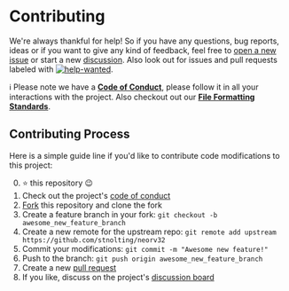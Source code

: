 # Contributing

We're always thankful for help! So if you have any questions, bug reports, ideas or if you want to give any kind of feedback, feel free
to [open a new issue](https://github.com/stnolting/neorv32/issues) or start a new [discussion](https://github.com/stnolting/neorv32/discussions).
Also look out for issues and pull requests labeled with
[![help-wanted](https://img.shields.io/badge/-help%20wanted-brightgreen)](https://github.com/stnolting/neorv32/labels/help%20wanted).

:information_source: Please note we have a [**Code of Conduct**](https://github.com/stnolting/neorv32/tree/master/CODE_OF_CONDUCT.md),
please follow it in all your interactions with the project. Also checkout out our
[**File Formatting Standards**](https://github.com/stnolting/neorv32/tree/master/.editroconfig).

## Contributing Process

Here is a simple guide line if you'd like to contribute code modifications to this project:

0. :star: this repository :wink:
1. Check out the project's [code of conduct](https://github.com/stnolting/neorv32/tree/master/CODE_OF_CONDUCT.md)
2. [Fork](https://github.com/stnolting/neorv32/fork) this repository and clone the fork
3. Create a feature branch in your fork: `git checkout -b awesome_new_feature_branch`
4. Create a new remote for the upstream repo: `git remote add upstream https://github.com/stnolting/neorv32`
5. Commit your modifications: `git commit -m "Awesome new feature!"`
6. Push to the branch: `git push origin awesome_new_feature_branch`
7. Create a new [pull request](https://github.com/stnolting/neorv32/pulls)
8. If you like, discuss on the project's [discussion board](https://github.com/stnolting/neorv32/discussions)
